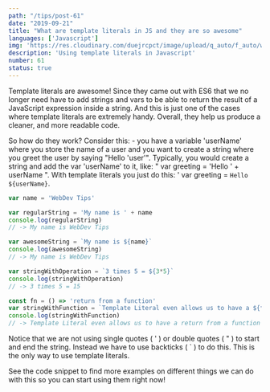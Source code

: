 ```yaml
---
path: "/tips/post-61"
date: "2019-09-21"
title: "What are template literals in JS and they are so awesome"
languages: ['Javascript']
img: 'https://res.cloudinary.com/duejrcpct/image/upload/q_auto/f_auto/w_1000/v1586886600/tips/61-1_zjfovm.png'
description: 'Using template literals in Javascript'
number: 61
status: true
---
```


Template literals are awesome! Since they came out with ES6 that we no longer need have to add strings and vars to be able to return the result of a JavaScript expression inside a string. And this is just one of the cases where template literals are extremely handy. Overall, they help us produce a cleaner, and more readable code.

So how do they work? Consider this: - you have a variable 'userName' where you store the name of a user and you want to create a string where you greet the user by saying "Hello 'user'". Typically, you would create a string and add the var 'userName' to it, like: " var greeting = 'Hello ' + userName ".
With template literals you just do this: ' var greeting = `Hello ${userName}`.

 ```javascript
var name = 'WebDev Tips'

var regularString = 'My name is ' + name
console.log(regularString) 
// -> My name is WebDev Tips

var awesomeString = `My name is ${name}`
console.log(awesomeString) 
// -> My name is WebDev Tips

var stringWithOperation = `3 times 5 = ${3*5}`
console.log(stringWithOperation) 
// -> 3 times 5 = 15

const fn = () => 'return from a function'
var stringWithFunction = `Template Literal even allows us to have a ${fn()}`
console.log(stringWithFunction) 
// -> Template Literal even allows us to have a return from a function
 ```

Notice that we are not using single quotes ( ' ) or double quotes ( " ) to start and end the string. Instead we have to use backticks ( ` ) to do this. This is the only way to use template literals.

See the code snippet to find more examples on different things we can do with this so you can start using them right now!